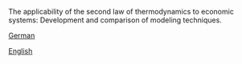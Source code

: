 The applicability of the second law of thermodynamics to economic systems: Development and comparison of modeling techniques.

[German](./german/main.pdf)

[English](./english/main.pdf)
